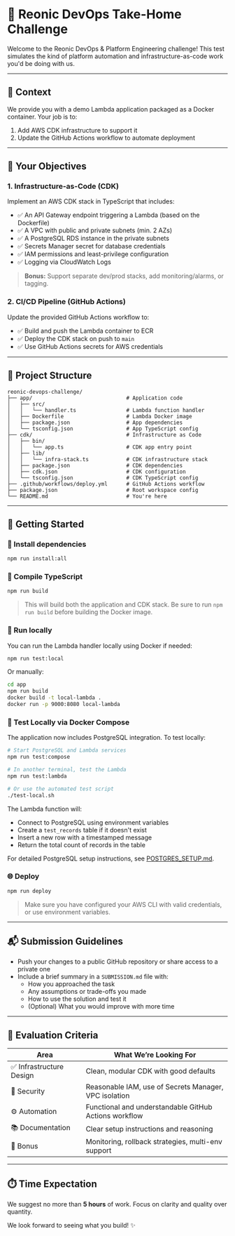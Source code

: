 
# 🧪 Reonic DevOps Take-Home Challenge

Welcome to the Reonic DevOps & Platform Engineering challenge! This test simulates the kind of platform automation and infrastructure-as-code work you'd be doing with us.

---

## 🌱 Context

We provide you with a demo Lambda application packaged as a Docker container. Your job is to:
1. Add AWS CDK infrastructure to support it
2. Update the GitHub Actions workflow to automate deployment

---

## 🎯 Your Objectives

### 1. **Infrastructure-as-Code (CDK)**
Implement an AWS CDK stack in TypeScript that includes:
- ✅ An API Gateway endpoint triggering a Lambda (based on the Dockerfile)
- ✅ A VPC with public and private subnets (min. 2 AZs)
- ✅ A PostgreSQL RDS instance in the private subnets
- ✅ Secrets Manager secret for database credentials
- ✅ IAM permissions and least-privilege configuration
- ✅ Logging via CloudWatch Logs

> **Bonus:** Support separate dev/prod stacks, add monitoring/alarms, or tagging.

### 2. **CI/CD Pipeline (GitHub Actions)**
Update the provided GitHub Actions workflow to:
- ✅ Build and push the Lambda container to ECR
- ✅ Deploy the CDK stack on push to `main`
- ✅ Use GitHub Actions secrets for AWS credentials

---

## 🧰 Project Structure
```
reonic-devops-challenge/
├── app/                              # Application code
│   ├── src/
│   │   └── handler.ts                # Lambda function handler
│   ├── Dockerfile                    # Lambda Docker image
│   ├── package.json                  # App dependencies
│   └── tsconfig.json                 # App TypeScript config
├── cdk/                              # Infrastructure as Code
│   ├── bin/
│   │   └── app.ts                    # CDK app entry point
│   ├── lib/
│   │   └── infra-stack.ts            # CDK infrastructure stack
│   ├── package.json                  # CDK dependencies
│   ├── cdk.json                      # CDK configuration
│   └── tsconfig.json                 # CDK TypeScript config
├── .github/workflows/deploy.yml      # GitHub Actions workflow
├── package.json                      # Root workspace config
└── README.md                         # You're here
```

---

## 🚀 Getting Started

### 🔧 Install dependencies
```bash
npm run install:all
```

### 🧱 Compile TypeScript
```bash
npm run build
```

> This will build both the application and CDK stack. Be sure to run `npm run build` before building the Docker image.

### 🧪 Run locally
You can run the Lambda handler locally using Docker if needed:
```bash
npm run test:local
```

Or manually:
```bash
cd app
npm run build
docker build -t local-lambda .
docker run -p 9000:8080 local-lambda
```

### 🧪 Test Locally via Docker Compose
The application now includes PostgreSQL integration. To test locally:

```bash
# Start PostgreSQL and Lambda services
npm run test:compose

# In another terminal, test the Lambda
npm run test:lambda

# Or use the automated test script
./test-local.sh
```

The Lambda function will:
- Connect to PostgreSQL using environment variables
- Create a `test_records` table if it doesn't exist
- Insert a new row with a timestamped message
- Return the total count of records in the table

For detailed PostgreSQL setup instructions, see [POSTGRES_SETUP.md](./POSTGRES_SETUP.md).

### 🌐 Deploy
```bash
npm run deploy
```

> Make sure you have configured your AWS CLI with valid credentials, or use environment variables.

---

## 📬 Submission Guidelines

- Push your changes to a public GitHub repository or share access to a private one
- Include a brief summary in a `SUBMISSION.md` file with:
    - How you approached the task
    - Any assumptions or trade-offs you made
    - How to use the solution and test it
    - (Optional) What you would improve with more time

---

## 🧠 Evaluation Criteria
| Area | What We’re Looking For |
|------|------------------------|
| ✅ Infrastructure Design | Clean, modular CDK with good defaults |
| 🔐 Security | Reasonable IAM, use of Secrets Manager, VPC isolation |
| ⚙️ Automation | Functional and understandable GitHub Actions workflow |
| 📚 Documentation | Clear setup instructions and reasoning |
| 🚀 Bonus | Monitoring, rollback strategies, multi-env support |

---

## ⏱️ Time Expectation
We suggest no more than **5 hours** of work. Focus on clarity and quality over quantity.

We look forward to seeing what you build! ✨
